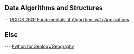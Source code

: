 ## Data Algorithms and Structures
-- [UCI CS 260P Fundamentals of Algorithms with Applications](https://www.ics.uci.edu/~goodrich/teach/cs260P/)

## Else
--- [Python for Geology/Geography](https://geo-python.github.io/site/)

